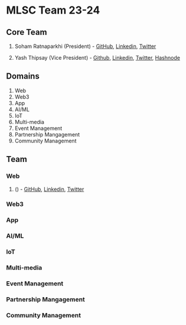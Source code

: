 # MLSC Team 23-24

## Core Team

1. Soham Ratnaparkhi (President) - [GitHub](https://github.com/SohamRatnaparkhi), [Linkedin](https://www.linkedin.com/in/soham-ratnaparkhi-3a3775ab/), [Twitter](https://twitter.com/SohamR_7113)
   
2. Yash Thipsay (Vice President) - [Github](https://github.com/yashthipsay/), [Linkedin](www.linkedin.com/in/yash-thipsay-7a67a0233), [Twitter](https://twitter.com/y17187), [Hashnode](https://yblogs.hashnode.dev/)

## Domains

1. Web
2. Web3
3. App
4. AI/ML
5. IoT
6. Multi-media
7. Event Management
8. Partnership Mangagement
9. Community Management

## Team

### Web
1. <Parag Purandare> (<Web-Co-ordinator>) - [GitHub](<https://github.com/paragpurandare>), [Linkedin](<https://www.linkedin.com/in/parag-purandare-9ba399235/>), [Twitter](<https://twitter.com/purandare_parag>)

### Web3

### App

### AI/ML

### IoT

### Multi-media

### Event Management

### Partnership Mangagement

### Community Management
